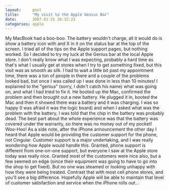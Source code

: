 ```yaml
---
layout:     post
title:      "My visit to the Apple Genius Bar"
date:       2007-01-21 20:32:21
categories: apple
---
```

My MacBook had a boo-boo. The battery wouldn't charge, all it would do is show a battery icon with and X in it on the status bar at the top of the screen. I tried all of the tips on the Apple support pages, but nothing worked. So I decided to try my luck at the Genius bar at the local Apple store. I don't really know what I was expecting, probably a hard time as that's what I usually get at stores when I try to get something fixed, but this visit was as smooth as silk. I had to wait a little bit past my appointment time, there was a ton of people in there and a couple of the problems looked bad, but once I was called up I was done in less than 10 minutes! I explained to the "genius" (sorry, I didn't catch his name) what was going on, and what I had tried to fix it. He booted up the Mac, confirmed the problem and then brought out a new battery. He plugged it in, booted the Mac and then it showed there was a battery and it was charging. I was so happy (I was afraid it was the logic board) and when I asked what was the problem with the battery, I was told that the chip in the battery was probably dead. The best part about the whole experience was that the battery was covered under the warranty, so there was no money out of my pocket! Woo-Hoo! As a side note, after the iPhone announcement the other day I heard that Apple would be providing the customer support for the phone, not Cingular. Customer support is a major undertaking, and I was really wondering how Apple would handle this. Granted, phone support is different from one-on-one support, but everyone I saw at the Apple store today was really nice. Granted most of the customers were nice also, but a few seemed on edge (since their equipment was going to have to go into the shop to get fixed). But no one was steamed or looking unhappy with how they were being treated. Contrast that with most cell phone stores, and you'll see a big difference. Hopefully Apple will be able to maintain that level of customer satisfaction and service when the iPhone rolls out...
